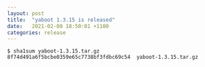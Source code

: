 ```yaml
---
layout: post
title:  "yaboot 1.3.15 is released"
date:   2021-02-08 18:50:01 +1100
categories: release
---
```

    $ sha1sum yaboot-1.3.15.tar.gz
    8f74d491a6f5bcbe0359e65c7738bf3fdbc69c54  yaboot-1.3.15.tar.gz
